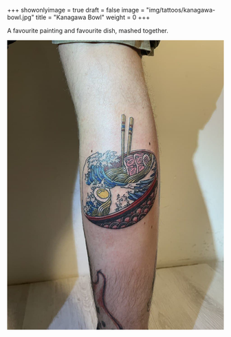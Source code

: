 +++
showonlyimage = true
draft = false
image = "img/tattoos/kanagawa-bowl.jpg"
title = "Kanagawa Bowl"
weight = 0
+++

A favourite painting and favourite dish, mashed together.

![image](/img/tattoos/kanagawa-bowl.jpg)
